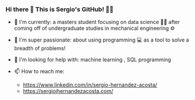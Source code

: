### Hi there 👋 This is Sergio's GitHub! 🙋‍♀️

- 🔭 I'm currently: a masters student focusing on data science 👩‍💻 after coming off of undergraduate studies in mechanical engineering ⚙️

- 🌱 I'm super passionate: about using programming 💻 as a tool to solve a breadth of problems!

- 🤔 I'm looking for help with: machine learning , SQL programming 

- 📫 How to reach me: 
    - https://www.linkedin.com/in/sergio-hernandez-acosta/ 
    - https://sergiojhernandezacosta.com/

<!--
**sergiicodes/sergiicodes** is a ✨ _special_ ✨ repository because its `README.md` (this file) appears on your GitHub profile.

Here are some ideas to get you started:

- 🔭 I’m currently working on ...
- 🌱 I’m currently learning ...
- 👯 I’m looking to collaborate on ...
- 🤔 I’m looking for help with ...
- 💬 Ask me about ...
- 📫 How to reach me: ...
- 😄 Pronouns: ...
- ⚡ Fun fact: ...
-->
